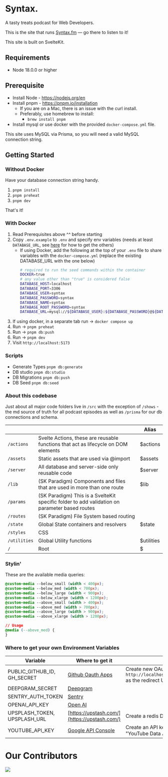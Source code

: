 # Syntax.

A tasty treats podcast for Web Developers.

This is the site that runs [Syntax.fm](https://syntax.fm) — go there to listen to it!

This site is built on SvelteKit.

## Requirements

- Node 18.0.0 or higher

## Prerequisite

- Install Node - https://nodejs.org/en
- Install pnpm - https://pnpm.io/installation
  - If you are on a Mac, there is an issue with the curl install.
  - Preferably, use homebrew to install:
    - `brew install pnpm`
- Install mysql or use docker with the provided `docker-compose.yml` file.

This site uses MySQL via Prisma, so you will need a valid MySQL connection string.

## Getting Started

### Without Docker

Have your database connection string handy.

1. `pnpm install`
2. `pnpm preheat`
3. `pnpm dev`

That's it!

### With Docker

1. Read Prerequisites above ^^ before starting
1. Copy `.env.example` to `.env` and specify env variables (needs at least `DATABASE_URL`, see [here](#where-to-get-your-own-environment-variables) for how to get the others)
   - If using Docker, add the following at the top of your `.env` file to share variables with the `docker-compose.yml` (replace the existing DATABASE_URL with the one below)
     ```sh
     # required to run the seed commands within the container
     DOCKER=true
     # any value other than "true" is considered false
     DATABASE_HOST=localhost
     DATABASE_PORT=3306
     DATABASE_USER=syntax
     DATABASE_PASSWORD=syntax
     DATABASE_NAME=syntax
     DATABASE_ROOT_PASSWORD=syntax
     DATABASE_URL=mysql://${DATABASE_USER}:${DATABASE_PASSWORD}@${DATABASE_HOST}:${DATABASE_PORT}/${DATABASE_NAME}
     ```
1. If using docker, in a separate tab run -> `docker compose up`
1. Run -> `pnpm preheat`
1. Run -> `pnpm db:push`
1. Run -> `pnpm dev`
1. Visit `http://localhost:5173`

### Scripts

- Generate Types `pnpm db:generate`
- DB studio `pnpm db:studio`
- DB Migrations `pnpm db:push`
- DB Seed `pnpm db:seed`

### About this codebase

Just about all major code folders live in `/src` with the exception of `/shows` - the md source of truth for all podcast episodes as well as `/prisma` for our db connections and schema.

|              |                                                                                               | Alias      |
| ------------ | --------------------------------------------------------------------------------------------- | ---------- |
| `/actions`   | Svelte Actions, these are reusable functions that act as lifecycle on DOM elements            | $actions   |
| `/assets`    | Static assets that are used via @import                                                       | $assets    |
| `/server`    | All database and server-side only reusable code                                               | $server    |
| `/lib`       | (SK Paradigm) Components and files that are used in more than one route                       | $lib       |
| `/params`    | (SK Paradigm) This is a SvelteKit specific folder to add validation on parameter based routes |            |
| `/routes`    | (SK Paradigm) File System based routing                                                       |            |
| `/state`     | Global State containers and resolvers                                                         | $state     |
| `/styles`    | CSS                                                                                           |
| `/utilities` | Global Utility functions                                                                      | $utilities |
| `/`          | Root                                                                                          | $          |

### Stylin'

These are the available media queries:

```css
@custom-media --below_small (width < 400px);
@custom-media --below_med (width < 700px);
@custom-media --below_large (width < 900px);
@custom-media --below_xlarge (width < 1200px);
@custom-media --above_small (width > 400px);
@custom-media --above_med (width > 700px);
@custom-media --above_large (width > 900px);
@custom-media --above_xlarge (width > 1200px);

// Usage
@media (--above_med) {
}
```

### Where to get your own Environment Variables

| Variable                     | Where to get it                                                         | Notes                                                                                           |
| ---------------------------- | ----------------------------------------------------------------------- | ----------------------------------------------------------------------------------------------- |
| PUBLIC_GITHUB_ID, GH_SECRET  | [Github Oauth Apps](https://github.com/settings/developers)             | Create new OAuth App, set `http://localhost:5173/api/oauth/github/callback` as the redirect URL |
| DEEPGRAM_SECRET              | [Deepgram](https://console.deepgram.com/)                               |                                                                                                 |
| SENTRY_AUTH_TOKEN            | [Sentry](https://docs.sentry.io/product/accounts/auth-tokens/)          |                                                                                                 |
| OPENAI_API_KEY               | [Open AI](https://platform.openai.com/account/api-keys)                 |                                                                                                 |
| UPSPLASH_TOKEN, UPSPLASH_URL | [https://upstash.com/](https://upstash.com/)                            | Create a redis DB after sign up in the console                                                  |
| YOUTUBE_API_KEY              | [Google API Console](https://console.cloud.google.com/apis/credentials) | Create an API key, visit the library and enable "YouTube Data API v3"                           |

# Our Contributors

<a href="https://github.com/syntaxfm/website/graphs/contributors">
  <img src="https://contrib.rocks/image?repo=syntaxfm/website" />
</a>
